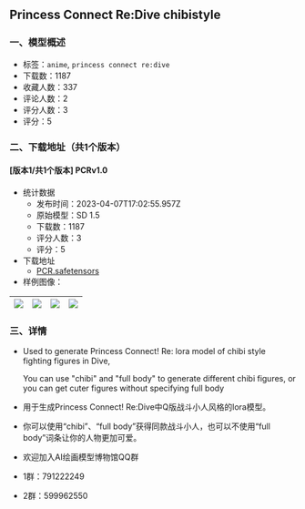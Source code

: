 ## Princess Connect Re:Dive chibistyle
### 一、模型概述

- 标签：`anime`, `princess connect re:dive`
- 下载数：1187
- 收藏人数：337
- 评论人数：2
- 评分人数：3
- 评分：5

### 二、下载地址（共1个版本）

#### [版本1/共1个版本] PCRv1.0

- 统计数据
  - 发布时间：2023-04-07T17:02:55.957Z
  - 原始模型：SD 1.5
  - 下载数：1187
  - 评分人数：3
  - 评分：5
- 下载地址
  - [PCR.safetensors](https://civitai.com/api/download/models/39308)
- 样例图像：

| <img src="https://image.civitai.com/xG1nkqKTMzGDvpLrqFT7WA/e6a31206-0d93-4a37-24b6-4aa3cd620800/width=450/435247.jpeg" /> | <img src="https://image.civitai.com/xG1nkqKTMzGDvpLrqFT7WA/f5e0d0f7-3c87-4f19-8fbb-721ddacd5600/width=450/435248.jpeg" /> | <img src="https://image.civitai.com/xG1nkqKTMzGDvpLrqFT7WA/662f4d33-13db-4379-96de-4ddfcb9d2700/width=450/435250.jpeg" /> | <img src="https://image.civitai.com/xG1nkqKTMzGDvpLrqFT7WA/af523e8a-6f4e-45e9-0cdd-b263431d5700/width=450/435245.jpeg" /> |
| ---- | ---- | ---- | ---- |


### 三、详情
<ul><li><p>Used to generate Princess Connect! Re: lora model of chibi style fighting figures in Dive,</p><p>You can use "chibi" and "full body" to generate different chibi figures, or you can get cuter figures without specifying full body</p></li><li><p>用于生成Princess Connect! Re:Dive中Q版战斗小人风格的lora模型。</p></li><li><p>你可以使用“chibi”、“full body”获得同款战斗小人，也可以不使用“full body”词条让你的人物更加可爱。</p></li><li><p>欢迎加入AI绘画模型博物馆QQ群</p></li><li><p>1群：791222249</p></li><li><p>2群：599962550</p></li></ul>